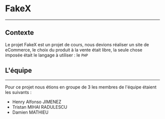 # FakeX
---------
## Contexte
Le projet FakeX est un projet de cours, nous devions réaliser un site de eCommerce, le choix du produit à la vente était libre, la seule chose imposée était le langage à utiliser : le ```PHP```
## L'équipe
---------
Pour ce projet nous étions en groupe de 3 les membres de l'équipe étaient les suivants : 
* Henry Alfonso JIMENEZ
* Tristan MIHAI RADULESCU
* Damien MATHIEU
